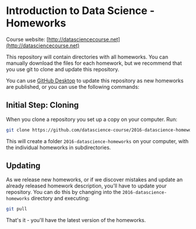 # Introduction to Data Science - Homeworks
Course website: [http://datasciencecourse.net](http://datasciencecourse.net)

This repository will contain directories with all homeworks. You can manually download the files for each homework, but we recommend that you use git to clone and update this repository. 

You can use [GitHub Desktop](https://desktop.github.com/) to update this repository as new homeworks are published, or you can use the following commands: 

## Initial Step: Cloning

When you clone a repository you set up a copy on your computer. Run: 

```bash
git clone https://github.com/datascience-course/2016-datascience-homeworks
```

This will create a folder `2016-datascience-homeworks` on your computer, with the individual homeworks in subdirectories. 

## Updating

As we release new homeworks, or if we discover mistakes and update an already released homework description,  you'll have to update your repository. You can do this by changing into the `2016-datascience-homeworks` directory and executing: 

```bash
git pull
```

That's it - you'll have the latest version of the homeworks.
